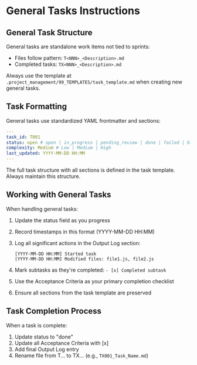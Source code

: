 # General Tasks Instructions

## General Task Structure

General tasks are standalone work items not tied to sprints:

- Files follow pattern: `T<NNN>_<Description>.md`
- Completed tasks: `TX<NNN>_<Description>.md`

Always use the template at `.project_management/99_TEMPLATES/task_template.md` when creating new general tasks.

## Task Formatting

General tasks use standardized YAML frontmatter and sections:

```yaml
---
task_id: T001
status: open # open | in_progress | pending_review | done | failed | blocked
complexity: Medium # Low | Medium | High
last_updated: YYYY-MM-DD HH:MM
---
```

The full task structure with all sections is defined in the task template. Always maintain this structure.

## Working with General Tasks

When handling general tasks:

1. Update the status field as you progress
2. Record timestamps in this format (YYYY-MM-DD HH:MM)
3. Log all significant actions in the Output Log section:

   ```plaintext
   [YYYY-MM-DD HH:MM] Started task
   [YYYY-MM-DD HH:MM] Modified files: file1.js, file2.js
   ```

4. Mark subtasks as they're completed: `- [x] Completed subtask`
5. Use the Acceptance Criteria as your primary completion checklist
6. Ensure all sections from the task template are preserved

## Task Completion Process

When a task is complete:

1. Update status to "done"
2. Update all Acceptance Criteria with [x]
3. Add final Output Log entry
4. Rename file from T... to TX... (e.g., `TX001_Task_Name.md`)
